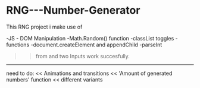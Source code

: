 # RNG---Number-Generator 
This RNG project i make use of

-JS - DOM Manipulation 
-Math.Random() function 
-classList toggles
-functions
-document.createElement and appendChild
-parseInt 

>> from and two Inputs work succesfully.
--------
need to do:
<< Animations and transitions 
<< 'Amount of generated numbers' function 
<< different variants 
